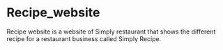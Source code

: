 # Recipe_website
Recipe website is a website of Simply restaurant that shows the different recipe for a restaurant business called Simply Recipe.

